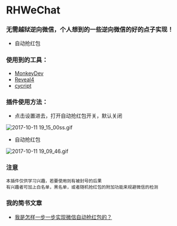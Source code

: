 # RHWeChat
### 无需越狱逆向微信，个人想到的一些逆向微信的好的点子实现！
* 自动抢红包
 
### 使用到的工具：
* [MonkeyDev](https://github.com/AloneMonkey/MonkeyDev)
* [Reveal4](https://revealapp.com/)
* [cycript](http://www.cycript.org/)

### 插件使用方法：
* 点击设置进去，打开自动抢红包开关，默认关闭

![2017-10-11 19_15_00ss.gif](http://upload-images.jianshu.io/upload_images/1192292-1f12a759957bbb44.gif?imageMogr2/auto-orient/strip)

* 自动抢红包

![2017-10-11 19_09_46.gif](http://upload-images.jianshu.io/upload_images/1192292-edf60ee8cdf48b2d.gif?imageMogr2/auto-orient/strip)

### 注意
```
本插件仅供学习兴趣，若要使用则有被封号的后果
有兴趣者可加上白名单，黑名单，或者随机抢红包的附加功能来规避微信的检测
```
### 我的简书文章
* [我是怎样一步一步实现微信自动抢红包的？](http://www.jianshu.com/p/294ed954d8b3)

